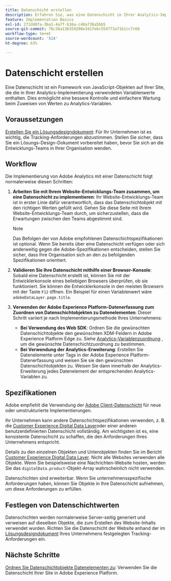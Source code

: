 ```yaml
---
title: Datenschicht erstellen
description: Erfahren Sie, was eine Datenschicht in Ihrer Analytics-Implementierung ist und wie sie zur Zuordnung von Variablen in Adobe Analytics verwendet werden kann.
feature: Implementation Basics
exl-id: 271dd8fa-3ba1-4a7f-b16a-c48a736a5bb5
source-git-commit: 76c36a136359290e341febc554773a71b1cc7c66
workflow-type: tm+mt
source-wordcount: '514'
ht-degree: 63%

---
```


# Datenschicht erstellen

Eine Datenschicht ist ein Framework von JavaScript-Objekten auf Ihrer Site, die die in Ihrer Analytics-Implementierung verwendeten Variablenwerte enthalten. Dies ermöglicht eine bessere Kontrolle und einfachere Wartung beim Zuweisen von Werten zu Analytics-Variablen.

## Voraussetzungen

[Erstellen Sie ein Lösungsdesigndokument](solution-design.md): Für Ihr Unternehmen ist es wichtig, die Tracking-Anforderungen abzustimmen. Stellen Sie sicher, dass Sie ein Lösungs-Design-Dokument vorbereitet haben, bevor Sie sich an die Entwicklungs-Teams in Ihrer Organisation wenden.

## Workflow

Die Implementierung von Adobe Analytics mit einer Datenschicht folgt normalerweise diesen Schritten:

1. **Arbeiten Sie mit Ihrem Website-Entwicklungs-Team zusammen, um eine Datenschicht zu implementieren**: Ihr Website-Entwicklungs-Team ist in erster Linie dafür verantwortlich, dass das Datenschichtobjekt mit den richtigen Werten gefüllt wird. Gehen Sie diese Seite mit Ihrem Website-Entwicklungs-Team durch, um sicherzustellen, dass die Erwartungen zwischen den Teams abgestimmt sind.

   >[!NOTE]
   >
   >Das Befolgen der von Adobe empfohlenen Datenschichtspezifikationen ist optional. Wenn Sie bereits über eine Datenschicht verfügen oder sich anderweitig gegen die Adobe-Spezifikationen entscheiden, stellen Sie sicher, dass Ihre Organisation sich an den zu befolgenden Spezifikationen orientiert.
1. **Validieren Sie Ihre Datenschicht mithilfe einer Browser-Konsole**: Sobald eine Datenschicht erstellt ist, können Sie mit der Entwicklerkonsole eines beliebigen Browsers überprüfen, ob sie funktioniert. Sie können die Entwicklerkonsole in den meisten Browsern mit der Taste `F12` öffnen. Ein Beispiel für einen Variablenwert wäre `adobeDataLayer.page.title`.
1. **Verwenden der Adobe Experience Platform-Datenerfassung zum Zuordnen von Datenschichtobjekten zu Datenelementen**: Dieser Schritt variiert je nach Implementierungsmethode Ihres Unternehmens:
   * **Bei Verwendung des Web SDK**: Ordnen Sie die gewünschten Datenschichtobjekte den gewünschten XDM-Feldern in Adobe Experience Platform Edge zu. Siehe [Analytics-Variablenzuordnung](../aep-edge/variable-mapping.md) , um die gewünschte Datenschichtzuordnung zu bestimmen.
   * **Bei Verwendung der Analytics-Erweiterung**: Erstellen Sie Datenelemente unter Tags in der Adobe Experience Platform-Datenerfassung und weisen Sie sie den gewünschten Datenschichtobjekten zu. Weisen Sie dann innerhalb der Analytics-Erweiterung jedes Datenelement der entsprechenden Analytics-Variablen zu.

## Spezifikationen

Adobe empfiehlt die Verwendung der [Adobe Client-Datenschicht](https://github.com/adobe/adobe-client-data-layer/wiki) für neue oder umstrukturierte Implementierungen.

Ihr Unternehmen kann andere Datenschichtspezifikationen verwenden, z. B. die [Customer Experience Digital Data Layer](https://www.w3.org/2013/12/ceddl-201312.pdf)oder einer anderen benutzerdefinierten Datenschicht vollständig. Am wichtigsten ist es, eine konsistente Datenschicht zu schaffen, die den Anforderungen Ihres Unternehmens entspricht.



Details zu den einzelnen Objekten und Unterobjekten finden Sie im Bericht [Customer Experience Digital Data Layer](https://www.w3.org/2013/12/ceddl-201312.pdf). Nicht alle Websites verwenden alle Objekte. Wenn Sie beispielsweise eine Nachrichten-Website hosten, werden Sie das `digitalData.product`-Objekt-Array wahrscheinlich nicht verwenden.

Datenschichten sind erweiterbar. Wenn Sie unternehmensspezifische Anforderungen haben, können Sie Objekte in Ihre Datenschicht aufnehmen, um diese Anforderungen zu erfüllen.

## Festlegen von Datenschichtwerten

Datenschichten werden normalerweise Server-seitig generiert und verweisen auf dieselben Objekte, die zum Erstellen des Website-Inhalts verwendet wurden. Richten Sie die Datenschicht der Website anhand der im [Lösungsdesigndokument](solution-design.md) Ihres Unternehmens festgelegten Tracking-Anforderungen ein.

## Nächste Schritte

[Ordnen Sie Datenschichtobjekte Datenelementen zu](../launch/layer-to-elements.md): Verwenden Sie die Datenschicht Ihrer Site in Adobe Experience Platform.
